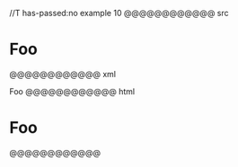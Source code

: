 //T has-passed:no
example 10
@@@@@@@@@@@@ src
#	Foo
@@@@@@@@@@@@ xml
<?xml version="1.0" encoding="UTF-8"?>
<!DOCTYPE document SYSTEM "CommonMark.dtd">
<document xmlns="http://commonmark.org/xml/1.0">
  <heading level="1">
    <text>Foo</text>
  </heading>
</document>
@@@@@@@@@@@@ html
<h1>Foo</h1>
@@@@@@@@@@@@
